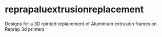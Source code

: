 # reprapaluextrusionreplacement
Designs for a 3D rpinted replacement of Aluminium extrusion frames on Reprap 3d printers 
